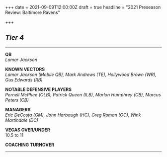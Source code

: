 +++
date = 2021-09-09T12:00:00Z
draft = true
headline = "2021 Preseason Review: Baltimore Ravens"

+++
## _Tier 4_

***

**QB**  
_Lamar Jackson_

**KNOWN VECTORS**  
_Lamar Jackson (Mobile QB), Mark Andrews (TE), Hollywood Brown (WR), Gus Edwards (RB)_

**NOTABLE DEFENSIVE PLAYERS**  
_Pernell McPhee (OLB), Patrick Queen (ILB), Marlon Humphrey (CB), Marcus Peters (CB)_

**MANAGERS**  
_Eric DeCosta (GM), John Harbaugh (HC), Greg Roman (OC), Wink Martindale (DC)_

**VEGAS OVER/UNDER**  
10\.5 to 11

**COACHING TURNOVER**

***